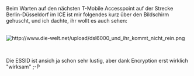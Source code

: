 <html><body><p>Beim Warten auf den nächsten T-Mobile Accesspoint auf der Strecke Berlin-Düsseldorf im ICE ist mir folgendes kurz über den Bildschirm gehuscht, und ich dachte, ihr wollt es auch sehen:<br>

<br>

<img src="http://www.die-welt.net/upload/dsl6000_und_ihr_kommt_nicht_rein.png" alt="http://www.die-welt.net/upload/dsl6000_und_ihr_kommt_nicht_rein.png"><br>

<br>

Die ESSID ist ansich ja schon sehr lustig, aber dank Encryption erst wirklich "wirksam" ;-P</p></body></html>